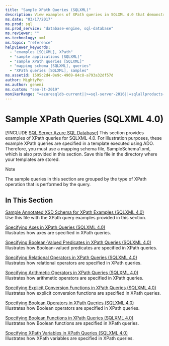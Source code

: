 ```yaml
---
title: "Sample XPath Queries (SQLXML)"
description: View examples of XPath queries in SQLXML 4.0 that demonstrate how to specify axes, predicates, operators, functions, variables, and more.
ms.date: "03/17/2017"
ms.prod: sql
ms.prod_service: "database-engine, sql-database"
ms.reviewer: ""
ms.technology: xml
ms.topic: "reference"
helpviewer_keywords: 
  - "examples [SQLXML], XPath"
  - "sample applications [SQLXML]"
  - "sample XPath queries [SQLXML]"
  - "mapping schema [SQLXML], queries"
  - "XPath queries [SQLXML], samples"
ms.assetid: 1595c2d4-0e9c-4969-84c8-a793a32df57d
author: MightyPen
ms.author: genemi
ms.custom: "seo-lt-2019"
monikerRange: "=azuresqldb-current||>=sql-server-2016||=sqlallproducts-allversions||>=sql-server-linux-2017||=azuresqldb-mi-current"
---
```

# Sample XPath Queries (SQLXML 4.0)
[!INCLUDE [SQL Server Azure SQL Database](../../../includes/applies-to-version/sql-asdb.md)]
  This section provides examples of XPath queries for SQLXML 4.0. For illustration purposes, these example XPath queries are specified in a template executed using ADO. Therefore, you must use a mapping schema file, SampleSchema1.xml, which is also provided in this section. Save this file in the directory where your templates are stored.  
  
> [!NOTE]  
>  The sample queries in this section are grouped by the type of XPath operation that is performed by the query.  
  
## In This Section  
 [Sample Annotated XSD Schema for XPath Examples &#40;SQLXML 4.0&#41;](../../../relational-databases/sqlxml-annotated-xsd-schemas-xpath-queries/samples/sample-annotated-xsd-schema-for-xpath-examples-sqlxml-4-0.md)  
 Use this file with the XPath query examples provided in this section.  
  
 [Specifying Axes in XPath Queries &#40;SQLXML 4.0&#41;](../../../relational-databases/sqlxml-annotated-xsd-schemas-xpath-queries/samples/specifying-axes-in-xpath-queries-sqlxml-4-0.md)  
 Illustrates how axes are specified in XPath queries.  
  
 [Specifying Boolean-Valued Predicates in XPath Queries &#40;SQLXML 4.0&#41;](../../../relational-databases/sqlxml-annotated-xsd-schemas-xpath-queries/samples/specifying-boolean-valued-predicates-in-xpath-queries-sqlxml-4-0.md)  
 Illustrates how Boolean-valued predicates are specified in XPath queries.  
  
 [Specifying Relational Operators in XPath Queries &#40;SQLXML 4.0&#41;](../../../relational-databases/sqlxml-annotated-xsd-schemas-xpath-queries/samples/specifying-relational-operators-in-xpath-queries-sqlxml-4-0.md)  
 Illustrates how relational operators are specified in XPath queries.  
  
 [Specifying Arithmetic Operators in XPath Queries &#40;SQLXML 4.0&#41;](../../../relational-databases/sqlxml-annotated-xsd-schemas-xpath-queries/samples/specifying-arithmetic-operators-in-xpath-queries-sqlxml-4-0.md)  
 Illustrates how arithmetic operators are specified in XPath queries.  
  
 [Specifying Explicit Conversion Functions in XPath Queries &#40;SQLXML 4.0&#41;](../../../relational-databases/sqlxml-annotated-xsd-schemas-xpath-queries/samples/specifying-explicit-conversion-functions-in-xpath-queries-sqlxml-4-0.md)  
 Illustrates how explicit conversion functions are specified in XPath queries.  
  
 [Specifying Boolean Operators in XPath Queries &#40;SQLXML 4.0&#41;](../../../relational-databases/sqlxml-annotated-xsd-schemas-xpath-queries/samples/specifying-boolean-operators-in-xpath-queries-sqlxml-4-0.md)  
 Illustrates how Boolean operators are specified in XPath queries.  
  
 [Specifying Boolean Functions in XPath Queries &#40;SQLXML 4.0&#41;](../../../relational-databases/sqlxml-annotated-xsd-schemas-xpath-queries/samples/specifying-boolean-functions-in-xpath-queries-sqlxml-4-0.md)  
 Illustrates how Boolean functions are specified in XPath queries.  
  
 [Specifying XPath Variables in XPath Queries &#40;SQLXML 4.0&#41;](../../../relational-databases/sqlxml-annotated-xsd-schemas-xpath-queries/samples/specifying-xpath-variables-in-xpath-queries-sqlxml-4-0.md)  
 Illustrates how XPath variables are specified in XPath queries.  
  
  
